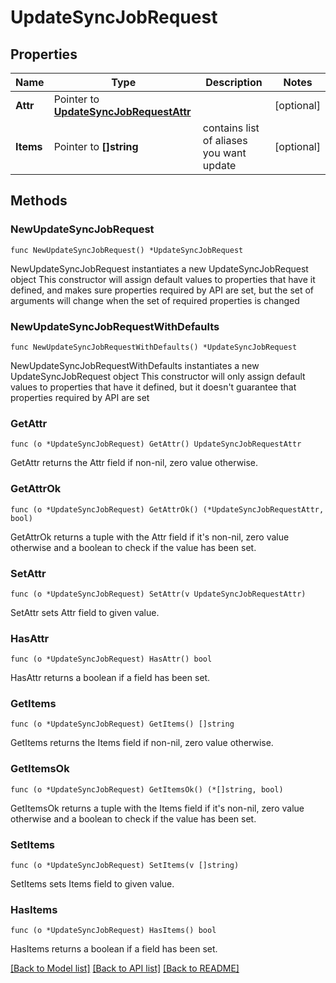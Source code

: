 # UpdateSyncJobRequest

## Properties

Name | Type | Description | Notes
------------ | ------------- | ------------- | -------------
**Attr** | Pointer to [**UpdateSyncJobRequestAttr**](UpdateSyncJobRequestAttr.md) |  | [optional] 
**Items** | Pointer to **[]string** | contains list of aliases you want update | [optional] 

## Methods

### NewUpdateSyncJobRequest

`func NewUpdateSyncJobRequest() *UpdateSyncJobRequest`

NewUpdateSyncJobRequest instantiates a new UpdateSyncJobRequest object
This constructor will assign default values to properties that have it defined,
and makes sure properties required by API are set, but the set of arguments
will change when the set of required properties is changed

### NewUpdateSyncJobRequestWithDefaults

`func NewUpdateSyncJobRequestWithDefaults() *UpdateSyncJobRequest`

NewUpdateSyncJobRequestWithDefaults instantiates a new UpdateSyncJobRequest object
This constructor will only assign default values to properties that have it defined,
but it doesn't guarantee that properties required by API are set

### GetAttr

`func (o *UpdateSyncJobRequest) GetAttr() UpdateSyncJobRequestAttr`

GetAttr returns the Attr field if non-nil, zero value otherwise.

### GetAttrOk

`func (o *UpdateSyncJobRequest) GetAttrOk() (*UpdateSyncJobRequestAttr, bool)`

GetAttrOk returns a tuple with the Attr field if it's non-nil, zero value otherwise
and a boolean to check if the value has been set.

### SetAttr

`func (o *UpdateSyncJobRequest) SetAttr(v UpdateSyncJobRequestAttr)`

SetAttr sets Attr field to given value.

### HasAttr

`func (o *UpdateSyncJobRequest) HasAttr() bool`

HasAttr returns a boolean if a field has been set.

### GetItems

`func (o *UpdateSyncJobRequest) GetItems() []string`

GetItems returns the Items field if non-nil, zero value otherwise.

### GetItemsOk

`func (o *UpdateSyncJobRequest) GetItemsOk() (*[]string, bool)`

GetItemsOk returns a tuple with the Items field if it's non-nil, zero value otherwise
and a boolean to check if the value has been set.

### SetItems

`func (o *UpdateSyncJobRequest) SetItems(v []string)`

SetItems sets Items field to given value.

### HasItems

`func (o *UpdateSyncJobRequest) HasItems() bool`

HasItems returns a boolean if a field has been set.


[[Back to Model list]](../README.md#documentation-for-models) [[Back to API list]](../README.md#documentation-for-api-endpoints) [[Back to README]](../README.md)


